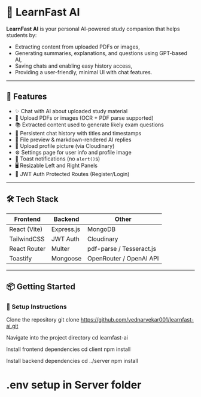 # 🚀 LearnFast AI

**LearnFast AI** is your personal AI-powered study companion that helps students by:
- Extracting content from uploaded PDFs or images,
- Generating summaries, explanations, and questions using GPT-based AI,
- Saving chats and enabling easy history access,
- Providing a user-friendly, minimal UI with chat features.

---

## 🧠 Features

- ✨ Chat with AI about uploaded study material
- 📄 Upload PDFs or images (OCR + PDF parse supported)
- 📚 Extracted content used to generate likely exam questions
- 💬 Persistent chat history with titles and timestamps
- 📂 File preview & markdown-rendered AI replies
- 📸 Upload profile picture (via Cloudinary)
- ⚙️ Settings page for user info and profile image
- 🧼 Toast notifications (no `alert()`s)
- 🖥️ Resizable Left and Right Panels
- 🔐 JWT Auth Protected Routes (Register/Login)

---

## 🛠 Tech Stack

| Frontend     | Backend        | Other        |
|--------------|----------------|--------------|
| React (Vite) | Express.js     | MongoDB      |
| TailwindCSS  | JWT Auth       | Cloudinary   |
| React Router | Multer         | pdf-parse / Tesseract.js |
| Toastify     | Mongoose       | OpenRouter / OpenAI API |

---

## 📦 Getting Started

### 🔧 Setup Instructions
 Clone the repository
git clone https://github.com/vednarvekar001/learnfast-ai.git

 Navigate into the project directory
cd learnfast-ai

 Install frontend dependencies
cd client
npm install

 Install backend dependencies
cd ../server
npm install

# .env setup in Server folder
